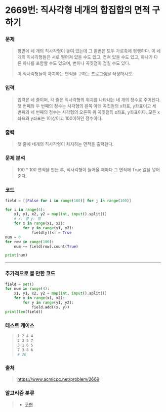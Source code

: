 # 2669번: 직사각형 네개의 합집합의 면적 구하기 

### 문제

> 평면에 네 개의 직사각형이 놓여 있는데 그 밑변은 모두 가로축에 평행하다. 이 네 개의 직사각형들은 서로 떨어져 있을 수도 있고, 겹쳐 있을 수도 있고, 하나가 다른 하나를 포함할 수도 있으며, 변이나 꼭짓점이 겹칠 수도 있다.
>
> 이 직사각형들이 차지하는 면적을 구하는 프로그램을 작성하시오.



### 입력

> 입력은 네 줄이며, 각 줄은 직사각형의 위치를 나타내는 네 개의 정수로 주어진다. 첫 번째와 두 번째의 정수는 사각형의 왼쪽 아래 꼭짓점의 x좌표, y좌표이고 세 번째와 네 번째의 정수는 사각형의 오른쪽 위 꼭짓점의 x좌표, y좌표이다. 모든 x좌표와 y좌표는 1이상이고 100이하인 정수이다.



### 출력

> 첫 줄에 네개의 직사각형이 차지하는 면적을 출력한다.



### 문제 분석

>100 * 100 면적을 만든 후, 직사각형이 들어올 때마다 그 면적에 True 값을 넣어준다.



### 코드

```python
field = [[False for i in range(100)] for j in range(100)]

for i in range(4):
    x1, y1, x2, y2 = map(int, input().split())
    # x: 열 y: 행
    for x in range(x1, x2):
        for y in range(y1, y2):
            field[y][x] = True  
num = 0
for row in range(100):
    num += field[row].count(True)

print(num)
```

---



### 추가적으로 볼 만한 코드

```python
field = set()
for num in range(4):
    x1, y1, x2, y2 = map(int, input().split())
    for x in range(x1, x2):
        for y in range(y1, y2):
            field.add((x, y))
print(len(field))
```



### 테스트 케이스

> ```bash
> 1 2 4 4
> 2 3 5 7
> 3 1 6 5
> 7 3 8 6
> # 26
> ```



### 출처

> https://www.acmicpc.net/problem/2669



### 알고리즘 분류

> - [구현](https://www.acmicpc.net/problem/tag/102)